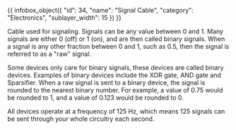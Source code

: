 {{ infobox_object({
	"id": 34,
	"name": "Signal Cable",
	"category": "Electronics",
	"sublayer_width": 15
}) }}

Cable used for signaling. Signals can be any value between 0 and 1. Many signals are either 0 (off) or 1 (on), and are then called binary signals. When a signal is any other fraction between 0 and 1, such as 0.5, then the signal is referred to as a "raw" signal.

Some devices only care for binary signals, these devices are called binary devices. Examples of binary devices include the XOR gate, AND gate and Sparsifier. When a raw signal is sent to a binary device, the signal is rounded to the nearest binary number. For example, a value of 0.75 would be rounded to 1, and a value of 0.123 would be rounded to 0.

All devices operate at a frequency of 125 Hz, which means 125 signals can be sent through your whole circuitry each second.